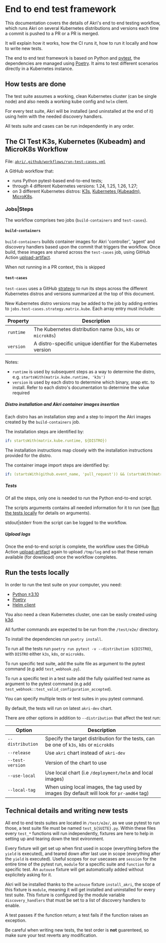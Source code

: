 # End to end test framework

This documentation covers the details of Akri's end to end testing workflow, which runs Akri on several Kubernetes distributions
and versions each time a commit is pushed to a PR or a PR is merged.

It will explain how it works, how the CI runs it, how to run it locally and how to write new tests.

The end to end test framework is based on Python and [pytest](https://docs.pytest.org/), the dependencies are managed using [Poetry](https://python-poetry.org/). It aims to test different scenarios directly in a Kubernetes instance.

## How tests are done

The test suite assumes a working, clean Kubernetes cluster (can be single node) and also needs a working kube config and `helm` client.

For every test suite, Akri will be installed (and uninstalled at the end of it) using helm with the needed discovery handlers.

All tests suite and cases can be run independently in any order.

## The CI Test K3s, Kubernetes (Kubeadm) and MicroK8s Workflow

File:
[`akri/.github/workflows/run-test-cases.yml`](https://github.com/project-akri/akri/blob/main/.github/workflows/run-test-cases.yml)

A GitHub workflow that:

+ runs Python pytest-based end-to-end tests;
+ through 4 different Kubernetes versions: 1.24, 1.25, 1.26, 1.27;
+ on 3 different Kubernetes distros: [K3s](https://k3s.io), [Kubernetes (Kubeadm)](https://kubernetes.io/docs/reference/setup-tools/kubeadm/), [MicroK8s](https://microk8s.io).

### Jobs|Steps

The workflow comprises two jobs (`build-containers` and `test-cases`).

#### `build-containers`

`build-containers` builds container images for Akri 'controller', 'agent' and discovery handlers based upon the commit that triggers the
workflow. Once build, these images are shared across the `test-cases` job, using GitHub Action
[upload-artifact](https://github.com/actions/upload-artifact).

When not running in a PR context, this is skipped

#### `test-cases`

`test-cases` uses a GitHub
[strategy](https://docs.github.com/en/actions/reference/workflow-syntax-for-github-actions#jobsjob_idstrategy) to run
its steps across the different Kubernetes distros and versions summarized at the top of this document.

New Kubernetes distro versions may be added to the job by adding entries to `jobs.test-cases.strategy.matrix.kube`. Each
array entry must include:

|Property|Description|
|--------|-----------|
|`runtime`|The Kubernetes distribution name (`k3s`, `k8s` or `microk8s`)|
|`version`|A distro-specific unique identifier for the Kubernetes version|

Notes:

+ `runtime` is used by subsequent steps as a way to determine the distro, e.g. `startsWith(matrix.kube.runtime, 'k3s')`
+ `version` is used by each distro to determine which binary, snap etc. to install. Refer to each distro's documentation
  to determine the value required

##### Distro installation and Akri container images insertion

Each distro has an installation step and a step to import the Akri images created by the `build-containers` job.

The installation steps are identified by:

```YAML
if: startsWith(matrix.kube.runtime, ${DISTRO})
```

The installation instructions map closely with the installation instructions provided for the distro.

The container image import steps are identified by:

```YAML
if: (startsWith(github.event_name, 'pull_request')) && (startsWith(matrix.kube.runtime, ${DISTRO}))
```

##### Tests

Of all the steps, only one is needed to run the Python end-to-end script.

The scripts arguments contains all needed information for it to run (see [Run the tests locally](#run-the-tests-locally) for details on arguments).

stdout|stderr from the script can be logged to the workflow.

##### Upload logs

Once the end-to-end script is complete, the workflow uses the GitHub Action
[upload-artifact](https://github.com/actions/upload-artifact) again to upload `/tmp/log` and so that these remain available (for download) once the workflow completes.

## Run the tests locally

In order to run the test suite on your computer, you need:

+ [Python ≥3.10](https://wiki.python.org/moin/BeginnersGuide/Download)
+ [Poetry](https://python-poetry.org/docs/#installation)
+ [Helm client](https://helm.sh/docs/intro/install/)

You also need a clean Kubernetes cluster, one can be easily created using [k3d](https://k3d.io/).

All further commands are expected to be run from the `/test/e2e/` directory.

To install the dependencies run `poetry install`.

To run all the tests run `poetry run pytest -v --distribution ${DISTRO}`, with `DISTRO` either `k3s`, `k8s`, or `microk8s`.

To run specific test suite, add the suite file as argument to the pytest command (e.g add `test_webhook.py`).

To run a specific test in a test suite add the fully quialified test name as argument to the pytest command (e.g add `test_webhook::test_valid_configuration_accepted`).

You can specify multiple tests or test suites in you pytest command.

By default, the tests will run on latest `akri-dev` chart.

There are other options in addition to `--distribution` that affect the test run:

| Option | Description |
| ------ | ----------- |
| `--distribution` | Specify the target distribution for the tests, can be one of `k3s`, `k8s` or `microk8s` |
| `--release` | Use `akri` chart instead of `akri-dev` |
| `--test-version` | Version of the chart to use |
| `--use-local` | Use local chart (i.e `/deployment/helm` and local images) |
| `--local-tag` | When using local images, the tag used by images (by default will look for `pr-amd64` tag) |

## Technical details and writing new tests

All end to end tests suites are located in `/test/e2e/`, as we use pytest to run those, a test suite file must be named `test_${SUITE}.py`.
Within these files every `test_*` functions will run independently, fixtures are here to help in setting up and tearing down the test evironment.

Every fixture will get set up when first used in scope (everything before the `yield` is executed), and teared down after last use in scope (everything after the `yield` is executed).
Useful scopes for our usecases are `session` for the entire time of the pytest run, `module` for a specific suite and `function` for a specific test.
An `autouse` fixture will get automatically added without explicitely asking for it.

Akri will be installed thanks to the `autouse` fixture `install_akri`, the scope of this fixture is `module`, meaning it will get installed and uninstalled
for every test suite. This fixture is configured by the module variable `discovery_handlers` that must be set to a list of discovery handlers to enable.

A test passes if the function return; a test fails if the function raises an exception.

Be careful when writing new tests, the test order is **not** guarenteed, so make sure your test reverts any modification.
